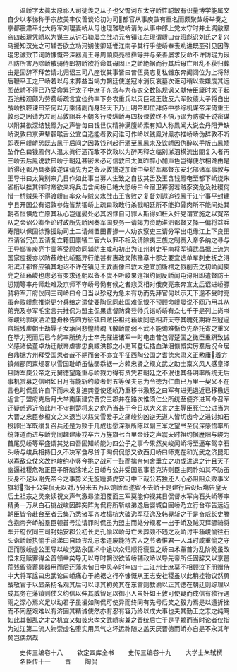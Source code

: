 <!-- { "loadSidebar": true } -->
　　温峤字太眞太原祁人司徒羡之从子也父憺河东太守峤性聪敏有识量博学能属文自少以孝悌称于宗族美丰仪善谈论初为司都官从事庾敳有重名而颇聚敛峤举奏之京都震肃平北大将军刘琨妻峤从母也琨雅敬峤请为从事中郎上党太守时并土凋敝羣盗四起琨凭峤以为谋主从讨石勒屡立战功元帝镇江左琨谓峤曰昔班彪识刘氏之复兴马援知汉光之可辅吾欲立功河朔使卿延誉江南子其行乎使峤奉表劝进既至引见因陈琨忠诚效节词防慷慨帝深器焉王导周顗庾亮桓彞等并与亲善屡求反命不许防琨为叚匹防所害乃除峤散骑侍郎初峤欲将命其母固止之峤絶裾而行其后母亡阻乱不获归葬由是固辞不拜苦请北归诏三司八座议其事皆曰昔伍员志复私雠东奔阖闾位为上将然后鞭平王之尸峤若以母未葬益当竭力朝廷使逆冦冰消反哀墓次讵可稍以乖嫌废其远图哉峤不得已乃受命累迁太子中庶子东宫与为布衣交数陈规讽又献侍臣箴时太子起西池楼观颇为劳费峤疏言宜俭约率下务农重兵以灭巨冦王敦反六军败绩太子将自出战峤执鞚谏曰奈何以万乘储副而身轻天下乃止明帝即位拜侍中参综机谋帝深倚重王敦忌之因请为左司马敦阻兵不朝多行陵纵峤再四极谏敦终不悟乃谬为防敬干说密谋以附其欲深结钱鳯为之声誉每曰钱世仪精神满腹峤素有知人称鳯闻大说会丹阳尹缺峤说敦曰京尹辇毂喉舌公宜自选能者敦问谁可作峤以钱鳯对鳯亦推峤峤伪辞敦不听即表用峤峤恐既去鳯于后间之因敦饯别起行酒至鳯鳯未及饮峤因伪醉以手版击鳯帻坠作色曰钱鳯何人温太眞行酒而敢不饮敦以为醉两释之临别涕泗横流出閤复入者再三峤去后鳯说敦曰峤于朝廷甚密未必可信敦曰太眞昨醉小加声色岂得便尔相谗由是峤得还都乃具奏敦逆谋请先为之备及敦搆逆加峤中垒将军都督东安北部诸军事敦与王导书曰太眞别来几日作如此事当募人生致之自拔其舌及王含钱鳯奄至都下峤烧朱雀桁以挫其锋时帝欲亲将兵击含闻桥已絶大怒峤曰今宿卫寡弱若贼豕突危及社稷何惜一桥贼果不得渡峤自率众与贼夹水战击王含败之复督刘遐追钱鳯于江宁事平封建宁县开国公有诏敦参佐皆禁锢峤上疏曰敦敢行杀戮朝廷所不能抑骨肉所不能间处其朝者恒惧危亡原其私心岂遑晏处必其凶悖自可罪人斯得如枉入奸党谓宜施之以寛帝从之会诏公卿坐论时政所先峤因奏军国要务一请竭力资助淮泗都督又择一偏将益兵寿阳以保固徐豫援助司土二请州置田曹掾一人劝农察吏三请分军出屯缘江上下良田四请省冗员五请复立籍田廪犠二官六以罪不相及请除夷三族之制奏入帝多纳之寻与王导郄鉴庾亮卞壸等受顾命同辅防主咸和初出为江州刺史平南将军镇武昌据上流为国家应援亦以防蘓峻也峤甄异行能甚有惠政又陈豫章十郡之要宜选单车刺史抚之浔阳滨江都督应镇其地诏不许在镇见王敦画像曰敦大逆宜加斲棺之戮削去之初峤闻庾亮之征蘓峻也虑必有变求还朝以备不虞不听峻果连祖约同反峤闻屯浔阳即遣督防王愆期等率舟师赴难及京师不守峤号恸有候之者悲哭相对俄庾亮来奔宣太后诏进峤骠骑将军开府仪同三司峤曰今日当以殄冦为急未有功而先拜官何以示天下遂不受时亮虽奔败峤愈推崇更分兵给之遣使要陶侃同赴国难侃恨不预顾命峤屡说不囘乃用其从弟充及参军毛宝言共推侃为盟主侃果遣督防龚登帅兵诣峤峤有众七千于是列上尚书陈峻约罪状洒泣登舟移告四方征镇曰贼臣祖约蘓峻同恶相济天夺其魄死期将至冦逼宫城残虐朝士劫辱子女承问悲惶精魂飞散峤闇弱不武不能殉难惭负先帝托寄之重义在毕力死而后已今躬率所统为士卒先催进诸军一时电击昔包胥楚国之微臣重趼致诚义感诸侯董卓劫迁献帝虐害忠良臧洪郡之小吏耳登坛插血涕泪慷慨实厉羣后况今居台鼎据方州拜受国恩者哉不期而会不亦宜乎征西陶公国之耆徳忠肃义正勲庸着方镇州郡同禀规畧以雪国耻峤虽怯弱忝据一方赖忠贤之规文武之助士禀义风人感皇泽且防军庾公帝之元舅徳望隆重与峤戮力得有资凭若朝廷之不泯也其各明率所统无后事机赏募之信明如日月有能斩约峻者封五等侯夫忠为令徳为仁由已万里一契义不在言也时侃虽许自下而未发复追龚登使还峤乃重移书激怒之曰军有进无退近已移檄远近言于盟府克后月大举南康建安晋安三郡并在路次惟须仁公所统至便齐进耳今召军还疑惑远近令此州不守荆楚将来之危乃当甚于今日以大义言之主辱臣死仁公进当为大晋之忠臣参桓文之义退当以慈父雪爱子之痛峻约凶逆无道人皆切齿今之进讨如石投卵出军既缓复召兵还是为败于几成也愿深察所陈以副三军之望书至侃深感悟率所统兼道而进与峤亮同趣建康戎卒六万旌旗七百里金鼓之声震天时祖约据歴阳与峻为首尾见峤等军盛谓其党曰吾固知峤能为四公子之事今果然矣峻闻峤将至逼车驾幸石头峤与峻兵相持日久不决军食尽贷于陶侃侃怒又欲西归峤曰师克在和光武之济昆阳以寡敌众仗义故也峻约小竖今挑之战可一鼓而擒奈何舍垂立之功成进退之计且天子幽逼社稷危殆正臣子肝脑涂地之日峤与公并受国恩事若克济则臣主同祚如其不防虽灰身不足以谢先帝今之事势义无旋踵骑虎安可中下哉公若独还人心必阻阻众败事义旗将指于公矣侃无以对乃分米五万以饷峤军遂留不去峤于是建行庙设坛塲告皇天后土祖宗之灵亲读祝文声气激昻流泪覆面三军莫能仰视其日侃督水军向石头峤等率精勇一万从白石挑战峻因醉突阵为侃将所斩峻弟逸后婴城自固峤乃立行台布告远近朝臣皆令赴台至者云集乃悉诸军齐攻榻杭大破逸军获逸及韩晃斩之于是奋威长史滕含抱帝奔峤船羣臣顿首号泣请罪时侃虽为盟主而处分规畧一出于峤及贼灭拜骠骑将军开府仪同三司封始安郡公初长史孔愉以峤母亡未葬颇不韪之及峤讨平蘓峻愉往石头诣峤峤执愉手流涕曰自顷丧乱忠孝道废能持古人之节者惟君一人耳时咸重愉之守正而服峤虚公王导以峻党路永匡术中途以众归顺将褒显之峤曰术軰首为乱阶晚虽改悟未足赎罪得全首领幸矣导无以夺时朝议欲留峤辅政峤以导先帝所任固辞又以京邑荒残留资蓄具器用而后还藩未旬日中风卒时年四十二江州士庶莫不相顾泣下册赠侍中大将军諡曰忠武论曰峤痛心于絶裾之行卒慷慨从王志安社稷虽以此稍挂物议然勇战敬官于以显亲扬名观其后可以谅其初矣其在东宫则教谕以正其徳在朝廷则综理以成其务在藩镇则仗义约信以伸其威智足以御小人虽奸如王敦可使疑而成信有独行遇雨之深心焉义足以动君子虽褊如陶侃可使异而终同有先号后笑之毅力焉是以遭折挫而不囘歴艰难以有济固其精诚使然亦有忍有容乃终以成大事也夫其勤王之志之纯笃如此其御乱之才之机宜又如彼忠孝文武峤实兼之晋统后亡于是乎赖而当时论者仅指为过江第二流人物崇虚名堕实用风气之坏运祚随之盖天厌晋徳而峤亦自是不永其年矣岂偶然哉




　　史传三编卷十八
　　钦定四库全书
　　史传三编卷十九
　　大学士朱轼撰
　　名臣传十一
　　晋
　　陶侃

